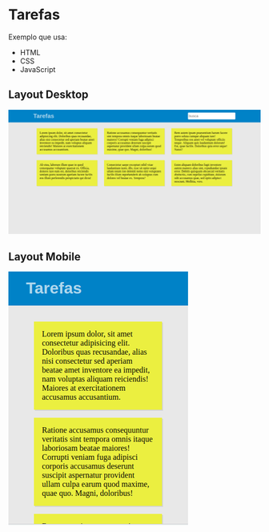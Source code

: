 # Tarefas

Exemplo que usa:

- HTML
- CSS
- JavaScript

## Layout Desktop
 
![](docs/layout-desktop.png) 

## Layout Mobile
 
![](docs/layout-mobile.png)

